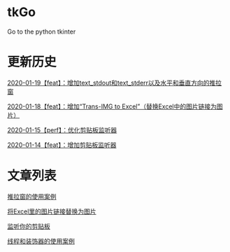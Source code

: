 <!--
 * @Author              : Uncle Bean
 * @Date                : 2020-01-13 23:44:00
 * @LastEditors         : Uncle Bean
 * @LastEditTime        : 2020-01-19 23:29:34
 * @FilePath            : \README.md
 * @Description         : 
 -->

# tkGo
Go to the python tkinter

# 更新历史
[2020-01-19【feat】：增加text_stdout和text_stderr以及水平和垂直方向的推拉窗](http://toutiao.com/item/6783672540003828235/)

[2020-01-18【feat】：增加“Trans-IMG to Excel”（替换Excel中的图片链接为图片）](https://blog.csdn.net/qq_35921007/article/details/103989432)

[2020-01-15【perf】：优化剪贴板监听器](https://juejin.im/post/5e245f6a5188252c6c478734)

[2020-01-14【feat】：增加剪贴板监听器](https://juejin.im/post/5e245f6a5188252c6c478734)

# 文章列表
[推拉窗的使用案例](http://toutiao.com/item/6783672540003828235/)

[将Excel里的图片链接替换为图片](https://blog.csdn.net/qq_35921007/article/details/103989432)

[监听你的剪贴板](https://juejin.im/post/5e245f6a5188252c6c478734)

[线程和装饰器的使用案例](https://mp.weixin.qq.com/s/Cm3lrAV2HShTg1uk3HMA5w)
